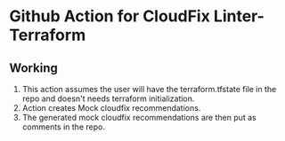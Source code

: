 # Github Action for CloudFix Linter-Terraform

## Working
1. This action assumes the user will have the terraform.tfstate file in the repo and doesn't needs terraform initialization.  
2. Action creates Mock cloudfix recommendations.  
3. The generated mock cloudfix recommendations are then put as comments in the repo.

